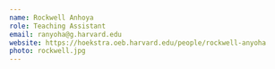 ```yaml
---
name: Rockwell Anhoya
role: Teaching Assistant
email: ranyoha@g.harvard.edu
website: https://hoekstra.oeb.harvard.edu/people/rockwell-anyoha
photo: rockwell.jpg
---
```




